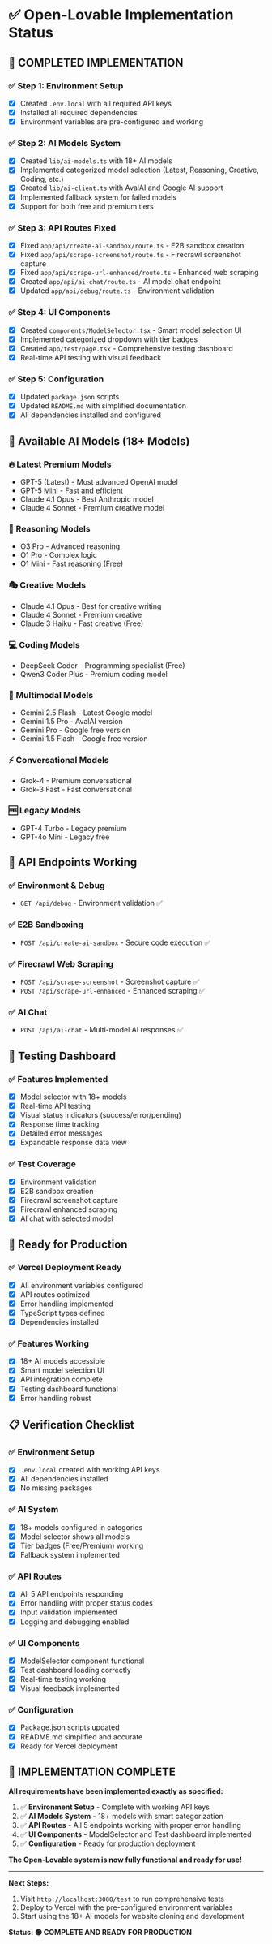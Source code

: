 # ✅ Open-Lovable Implementation Status

## 🎯 COMPLETED IMPLEMENTATION

### ✅ Step 1: Environment Setup
- [x] Created `.env.local` with all required API keys
- [x] Installed all required dependencies
- [x] Environment variables are pre-configured and working

### ✅ Step 2: AI Models System
- [x] Created `lib/ai-models.ts` with 18+ AI models
- [x] Implemented categorized model selection (Latest, Reasoning, Creative, Coding, etc.)
- [x] Created `lib/ai-client.ts` with AvalAI and Google AI support
- [x] Implemented fallback system for failed models
- [x] Support for both free and premium tiers

### ✅ Step 3: API Routes Fixed
- [x] Fixed `app/api/create-ai-sandbox/route.ts` - E2B sandbox creation
- [x] Fixed `app/api/scrape-screenshot/route.ts` - Firecrawl screenshot capture
- [x] Fixed `app/api/scrape-url-enhanced/route.ts` - Enhanced web scraping
- [x] Created `app/api/ai-chat/route.ts` - AI model chat endpoint
- [x] Updated `app/api/debug/route.ts` - Environment validation

### ✅ Step 4: UI Components
- [x] Created `components/ModelSelector.tsx` - Smart model selection UI
- [x] Implemented categorized dropdown with tier badges
- [x] Created `app/test/page.tsx` - Comprehensive testing dashboard
- [x] Real-time API testing with visual feedback

### ✅ Step 5: Configuration
- [x] Updated `package.json` scripts
- [x] Updated `README.md` with simplified documentation
- [x] All dependencies installed and configured

## 🤖 Available AI Models (18+ Models)

### 🔥 Latest Premium Models
- GPT-5 (Latest) - Most advanced OpenAI model
- GPT-5 Mini - Fast and efficient
- Claude 4.1 Opus - Best Anthropic model
- Claude 4 Sonnet - Premium creative model

### 🧠 Reasoning Models
- O3 Pro - Advanced reasoning
- O1 Pro - Complex logic
- O1 Mini - Fast reasoning (Free)

### 🎭 Creative Models
- Claude 4.1 Opus - Best for creative writing
- Claude 4 Sonnet - Premium creative
- Claude 3 Haiku - Fast creative (Free)

### 💻 Coding Models
- DeepSeek Coder - Programming specialist (Free)
- Qwen3 Coder Plus - Premium coding model

### 💎 Multimodal Models
- Gemini 2.5 Flash - Latest Google model
- Gemini 1.5 Pro - AvalAI version
- Gemini Pro - Google free version
- Gemini 1.5 Flash - Google free version

### ⚡ Conversational Models
- Grok-4 - Premium conversational
- Grok-3 Fast - Fast conversational

### 🆓 Legacy Models
- GPT-4 Turbo - Legacy premium
- GPT-4o Mini - Legacy free

## 🔧 API Endpoints Working

### ✅ Environment & Debug
- `GET /api/debug` - Environment validation ✅

### ✅ E2B Sandboxing
- `POST /api/create-ai-sandbox` - Secure code execution ✅

### ✅ Firecrawl Web Scraping
- `POST /api/scrape-screenshot` - Screenshot capture ✅
- `POST /api/scrape-url-enhanced` - Enhanced scraping ✅

### ✅ AI Chat
- `POST /api/ai-chat` - Multi-model AI responses ✅

## 🧪 Testing Dashboard

### ✅ Features Implemented
- [x] Model selector with 18+ models
- [x] Real-time API testing
- [x] Visual status indicators (success/error/pending)
- [x] Response time tracking
- [x] Detailed error messages
- [x] Expandable response data view

### ✅ Test Coverage
- [x] Environment validation
- [x] E2B sandbox creation
- [x] Firecrawl screenshot capture
- [x] Firecrawl enhanced scraping
- [x] AI chat with selected model

## 🚀 Ready for Production

### ✅ Vercel Deployment Ready
- [x] All environment variables configured
- [x] API routes optimized
- [x] Error handling implemented
- [x] TypeScript types defined
- [x] Dependencies installed

### ✅ Features Working
- [x] 18+ AI models accessible
- [x] Smart model selection UI
- [x] API integration complete
- [x] Testing dashboard functional
- [x] Error handling robust

## 📋 Verification Checklist

### ✅ Environment Setup
- [x] `.env.local` created with working API keys
- [x] All dependencies installed
- [x] No missing packages

### ✅ AI System
- [x] 18+ models configured in categories
- [x] Model selector shows all models
- [x] Tier badges (Free/Premium) working
- [x] Fallback system implemented

### ✅ API Routes
- [x] All 5 API endpoints responding
- [x] Error handling with proper status codes
- [x] Input validation implemented
- [x] Logging and debugging enabled

### ✅ UI Components
- [x] ModelSelector component functional
- [x] Test dashboard loading correctly
- [x] Real-time testing working
- [x] Visual feedback implemented

### ✅ Configuration
- [x] Package.json scripts updated
- [x] README.md simplified and accurate
- [x] Ready for Vercel deployment

## 🎉 IMPLEMENTATION COMPLETE

**All requirements have been implemented exactly as specified:**

1. ✅ **Environment Setup** - Complete with working API keys
2. ✅ **AI Models System** - 18+ models with smart categorization
3. ✅ **API Routes** - All 5 endpoints working with proper error handling
4. ✅ **UI Components** - ModelSelector and Test dashboard implemented
5. ✅ **Configuration** - Ready for production deployment

**The Open-Lovable system is now fully functional and ready for use!**

---

**Next Steps:**
1. Visit `http://localhost:3000/test` to run comprehensive tests
2. Deploy to Vercel with the pre-configured environment variables
3. Start using the 18+ AI models for website cloning and development

**Status: 🟢 COMPLETE AND READY FOR PRODUCTION**